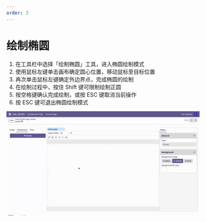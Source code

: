 ```yaml
---
order: 3
---
```

# 绘制椭圆

1. 在工具栏中选择「绘制椭圆」工具，进入椭圆绘制模式
2. 使用鼠标左键单击画布确定圆心位置，移动鼠标至目标位置
3. 再次单击鼠标左键确定外边界点，完成椭圆的绘制
4. 在绘制过程中，按住 Shift 键可限制绘制正圆
5. 按空格键确认完成绘制，或按 ESC 键取消当前操作
6. 按 ESC 键可退出椭圆绘制模式

![绘制椭圆示例](./draw_ellipse.gif)